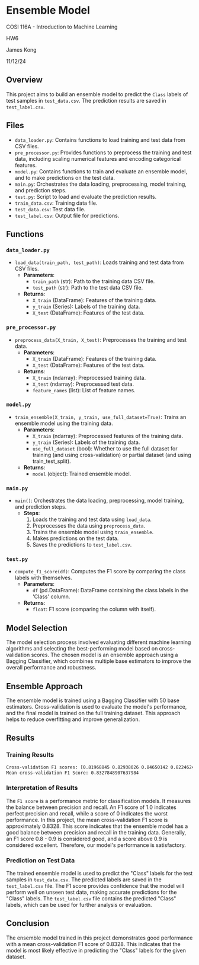 # Ensemble Model

COSI 116A - Introduction to Machine Learning

HW6

James Kong

11/12/24

## Overview
This project aims to build an ensemble model to predict the `Class` labels of test samples in `test_data.csv`. The prediction results are saved in `test_label.csv`.

## Files
- `data_loader.py`: Contains functions to load training and test data from CSV files.
- `pre_processor.py`: Provides functions to preprocess the training and test data, including scaling numerical features and encoding categorical features.
- `model.py`: Contains functions to train and evaluate an ensemble model, and to make predictions on the test data.
- `main.py`: Orchestrates the data loading, preprocessing, model training, and prediction steps.
- `test.py`: Script to load and evaluate the prediction results.
- `train_data.csv`: Training data file.
- `test_data.csv`: Test data file.
- `test_label.csv`: Output file for predictions.

## Functions
### `data_loader.py`
- `load_data(train_path, test_path)`: Loads training and test data from CSV files.
  - **Parameters**:
    - `train_path` (str): Path to the training data CSV file.
    - `test_path` (str): Path to the test data CSV file.
  - **Returns**:
    - `X_train` (DataFrame): Features of the training data.
    - `y_train` (Series): Labels of the training data.
    - `X_test` (DataFrame): Features of the test data.

### `pre_processor.py`
- `preprocess_data(X_train, X_test)`: Preprocesses the training and test data.
  - **Parameters**:
    - `X_train` (DataFrame): Features of the training data.
    - `X_test` (DataFrame): Features of the test data.
  - **Returns**:
    - `X_train` (ndarray): Preprocessed training data.
    - `X_test` (ndarray): Preprocessed test data.
    - `feature_names` (list): List of feature names.

### `model.py`
- `train_ensemble(X_train, y_train, use_full_dataset=True)`: Trains an ensemble model using the training data.
  - **Parameters**:
    - `X_train` (ndarray): Preprocessed features of the training data.
    - `y_train` (Series): Labels of the training data.
    - `use_full_dataset` (bool): Whether to use the full dataset for training (and using cross-validation) or partial dataset (and using train_test_split).
  - **Returns**:
    - `model` (object): Trained ensemble model.

### `main.py`
- `main()`: Orchestrates the data loading, preprocessing, model training, and prediction steps.
  - **Steps**:
    1. Loads the training and test data using `load_data`.
    2. Preprocesses the data using `preprocess_data`.
    3. Trains the ensemble model using `train_ensemble`.
    4. Makes predictions on the test data.
    5. Saves the predictions to `test_label.csv`.

### `test.py`
- `compute_f1_score(df)`: Computes the F1 score by comparing the class labels with themselves.
  - **Parameters**:
    - `df` (pd.DataFrame): DataFrame containing the class labels in the 'Class' column.
  - **Returns**:
    - `float`: F1 score (comparing the column with itself).

## Model Selection
The model selection process involved evaluating different machine learning algorithms and selecting the best-performing model based on cross-validation scores. The chosen model is an ensemble approach using a Bagging Classifier, which combines multiple base estimators to improve the overall performance and robustness.

## Ensemble Approach
The ensemble model is trained using a Bagging Classifier with 50 base estimators. Cross-validation is used to evaluate the model's performance, and the final model is trained on the full training dataset. This approach helps to reduce overfitting and improve generalization.

## Results
### Training Results
```bash
Cross-validation F1 scores: [0.81968845 0.82938026 0.84650142 0.82246247 0.84589185]
Mean cross-validation F1 Score: 0.8327848907637984
```

### Interpretation of Results
The `F1 score` is a performance metric for classification models. It measures the balance between precision and recall. An F1 score of 1.0 indicates perfect precision and recall, while a score of 0 indicates the worst performance. In this project, the mean cross-validation F1 score is approximately 0.8328. This score indicates that the ensemble model has a good balance between precision and recall in the training data. Generally, an F1 score 0.8 - 0.9 is considered good, and a score above 0.9 is considered excellent. Therefore, our model's performance is satisfactory.

### Prediction on Test Data
The trained ensemble model is used to predict the "Class" labels for the test samples in `test_data.csv`. The predicted labels are saved in the `test_label.csv` file. The F1 score provides confidence that the model will perform well on unseen test data, making accurate predictions for the "Class" labels. The `test_label.csv` file contains the predicted "Class" labels, which can be used for further analysis or evaluation.

## Conclusion
The ensemble model trained in this project demonstrates good performance with a mean cross-validation F1 score of 0.8328. This indicates that the model is most likely effective in predicting the "Class" labels for the given dataset.